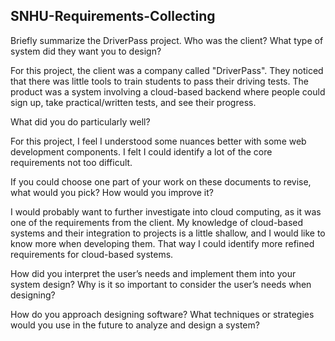 ## SNHU-Requirements-Collecting

Briefly summarize the DriverPass project. Who was the client? What type of system did they want you to design?

  For this project, the client was a company called "DriverPass". They noticed that there was little tools to train students to pass their driving tests. The product was a system involving a cloud-based backend where people could sign up, take practical/written tests, and see their progress.
  
What did you do particularly well?

  For this project, I feel I understood some nuances better with some web development components. I felt I could identify a lot of the core requirements not too difficult.

If you could choose one part of your work on these documents to revise, what would you pick? How would you improve it?

  I would probably want to further investigate into cloud computing, as it was one of the requirements from the client. My knowledge of cloud-based systems and their integration to projects is a little shallow, and I would like to know more when developing them. That way I could identify more refined requirements for cloud-based systems.

How did you interpret the user’s needs and implement them into your system design? Why is it so important to consider the user’s needs when designing?

  

How do you approach designing software? What techniques or strategies would you use in the future to analyze and design a system?

